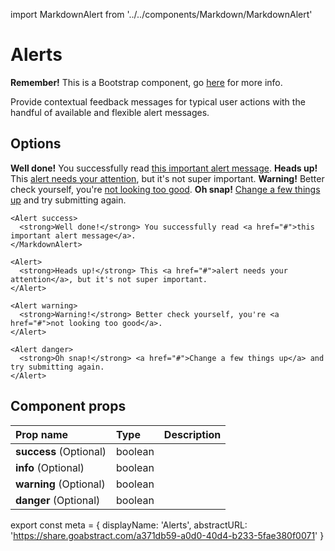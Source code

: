 import MarkdownAlert from '../../components/Markdown/MarkdownAlert'

# Alerts

<MarkdownAlert info>
  <strong>Remember!</strong> This is a Bootstrap component, go <a href="https://bootstrap.transferwise.com/components/#alerts">here</a> for more info.
</MarkdownAlert>

<div>
  <p className="lead">Provide contextual feedback messages for typical user actions with the handful of available and flexible alert messages.</p>
</div>

## Options

<MarkdownAlert success>
  <strong>Well done!</strong> You successfully read <a href="#">this important alert message</a>.
</MarkdownAlert>

<MarkdownAlert>
  <strong>Heads up!</strong> This <a href="#">alert needs your attention</a>, but it's not super important.
</MarkdownAlert>

<MarkdownAlert warning>
  <strong>Warning!</strong> Better check yourself, you're <a href="#">not looking too good</a>.
</MarkdownAlert>

<MarkdownAlert danger>
  <strong>Oh snap!</strong> <a href="#">Change a few things up</a> and try submitting again.
</MarkdownAlert>

```
<Alert success>
  <strong>Well done!</strong> You successfully read <a href="#">this important alert message</a>.
</MarkdownAlert>

<Alert>
  <strong>Heads up!</strong> This <a href="#">alert needs your attention</a>, but it's not super important.
</Alert>

<Alert warning>
  <strong>Warning!</strong> Better check yourself, you're <a href="#">not looking too good</a>.
</Alert>

<Alert danger>
  <strong>Oh snap!</strong> <a href="#">Change a few things up</a> and try submitting again.
</Alert>
```

## Component props

| Prop name | Type | Description
| :- | :- | :- |
| **success** (Optional) | boolean | |
| **info** (Optional) | boolean | |
| **warning** (Optional) | boolean | |
| **danger** (Optional) | boolean | |

export const meta = {
  displayName: 'Alerts',
  abstractURL: 'https://share.goabstract.com/a371db59-a0d0-40d4-b233-5fae380f0071'
}
